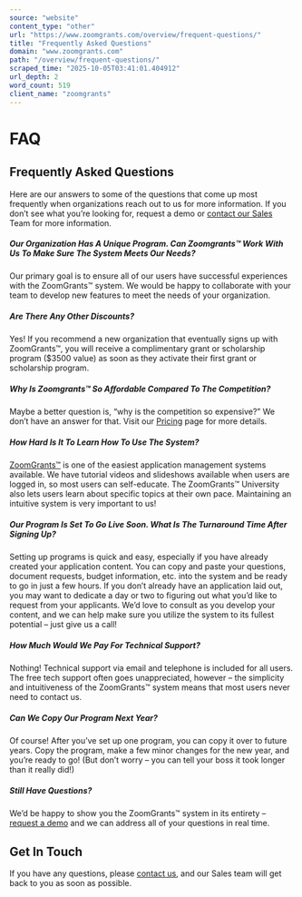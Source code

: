 ```yaml
---
source: "website"
content_type: "other"
url: "https://www.zoomgrants.com/overview/frequent-questions/"
title: "Frequently Asked Questions"
domain: "www.zoomgrants.com"
path: "/overview/frequent-questions/"
scraped_time: "2025-10-05T03:41:01.404912"
url_depth: 2
word_count: 519
client_name: "zoomgrants"
---
```


# FAQ

## Frequently Asked Questions

Here are our answers to some of the questions that come up most frequently when organizations reach out to us for more information. If you don’t see what you’re looking for, request a demo or [contact our Sales](http://www.nextnovatech.com/zoomgrants/about-us/contact-sales/) Team for more information.

##### Our Organization Has A Unique Program. Can Zoomgrants™ Work With Us To Make Sure The System Meets Our Needs?

Our primary goal is to ensure all of our users have successful experiences with the ZoomGrants™ system. We would be happy to collaborate with your team to develop new features to meet the needs of your organization.

##### Are There Any Other Discounts?

Yes! If you recommend a new organization that eventually signs up with ZoomGrants™, you will receive a complimentary grant or scholarship program ($3500 value) as soon as they activate their first grant or scholarship program.

##### Why Is Zoomgrants™ So Affordable Compared To The Competition?

Maybe a better question is, “why is the competition so expensive?” We don’t have an answer for that. Visit our [Pricing](https://is3.website/projects/zoomgrants/pricing) page for more details.

##### How Hard Is It To Learn How To Use The System?

[ZoomGrants™](https://is3.website/projects/zoomgrants) is one of the easiest application management systems available. We have tutorial videos and slideshows available when users are logged in, so most users can self-educate. The ZoomGrants™ University also lets users learn about specific topics at their own pace. Maintaining an intuitive system is very important to us!

##### Our Program Is Set To Go Live Soon. What Is The Turnaround Time After Signing Up?

Setting up programs is quick and easy, especially if you have already created your application content. You can copy and paste your questions, document requests, budget information, etc. into the system and be ready to go in just a few hours. If you don’t already have an application laid out, you may want to dedicate a day or two to figuring out what you’d like to request from your applicants. We’d love to consult as you develop your content, and we can help make sure you utilize the system to its fullest potential – just give us a call!

##### How Much Would We Pay For Technical Support?

Nothing! Technical support via email and telephone is included for all users. The free tech support often goes unappreciated, however – the simplicity and intuitiveness of the ZoomGrants™ system means that most users never need to contact us.

##### Can We Copy Our Program Next Year?

Of course! After you’ve set up one program, you can copy it over to future years. Copy the program, make a few minor changes for the new year, and you’re ready to go! (But don’t worry – you can tell your boss it took longer than it really did!)

##### Still Have Questions?

We’d be happy to show you the ZoomGrants™ system in its entirety – [request a demo](https://is3.website/projects/zoomgrants/request-a-demo/) and we can address all of your questions in real time.

## Get In Touch

If you have any questions, please [contact us](https://www.zoomgrants.com/about-us/contact-sales/), and our Sales team will get back to you as soon as possible.